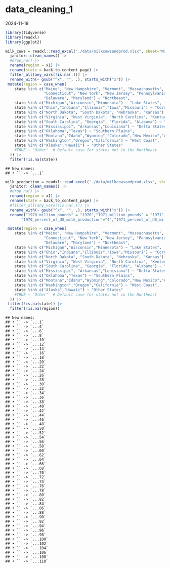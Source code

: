 data_cleaning_1
================
2024-11-18

``` r
library(tidyverse)
library(readxl)
library(ggplot2)
```

``` r
milk_cows = readxl::read_excel("./data/milkcowsandprod.xlsx", sheet="Milk cows", skip=1,col_names = TRUE) |>
  janitor::clean_names() |>
  #drop_na() |>
  rename(region = x1) |>
  rename(state = back_to_content_page) |>
  filter_all(any_vars(!is.na(.))) |>
  rename_with(~ gsub("^x", "", .), starts_with("x")) |>
 mutate(region = case_when(
    state %in% c("Maine", "New Hampshire", "Vermont", "Massachusetts", "Rhode Island", 
                 "Connecticut", "New York", "New Jersey", "Pennsylvania", 
                 "Delaware", "Maryland") ~ "Northeast",
    state %in% c("Michigan","Wisconsin","Minnesota") ~ "Lake States",
    state %in% c("Ohio","Indiana","Illinois","Iowa","Missouri") ~ "Corn Belt",
    state %in% c("North Dakota", "South Dakota", "Nebraska", "Kansas") ~ "Northern Plains",
    state %in% c("Virginia", "West Virginia", "North Carolina", "Kentucky", "Tennessee") ~ "Appalachia",
    state %in% c("South Carolina", "Georgia", "Florida", "Alabama") ~ "Southeast",
    state %in% c("Mississippi", "Arkansas","Louisiana") ~ "Delta States",
    state %in% c("Oklahoma","Texas") ~ "Southern Plains",
    state %in% c("Montana","Idaho","Wyoming","Colorado","New Mexico","Arizona","Utah","Nevada") ~ "Mountain Region",
    state %in% c("Washington","Oregon","California") ~ "West Coast",
    state %in% c("Alaska","Hawaii") ~ "Other States"
    #TRUE ~ "Other"  # Default case for states not in the Northeast
  )) |>
  filter(!is.na(state))
```

    ## New names:
    ## • `` -> `...1`

``` r
milk_production = readxl::read_excel("./data/milkcowsandprod.xlsx", sheet="Milk production", skip=1,col_names = TRUE) |>
  janitor::clean_names() |>
  #drop_na() |>
  rename(region = x1) |>
  rename(state = back_to_content_page) |>
  #filter_all(any_vars(!is.na(.))) |>
  rename_with(~ gsub("^x", "", .), starts_with("x")) |>
  rename("1970_million_pounds" = "1970","1971_million_pounds" = "1971","1972_million_pounds" = "1972","1973_million_pounds" = "1973","1974_million_pounds" = "1974","1975_million_pounds" = "1975","1976_million_pounds" = "1976","1977_million_pounds" = "1977","1978_million_pounds" = "1978","1979_million_pounds" = "1979","1980_million_pounds" = "1980","1981_million_pounds" = "1981","1982_million_pounds" = "1982","1983_million_pounds" = "1983","1984_million_pounds" = "1984","1985_million_pounds" = "1985","1986_million_pounds" = "1986","1987_million_pounds" = "1987","1988_million_pounds" = "1988","1989_million_pounds" = "1989","1990_million_pounds" = "1990","1991_million_pounds" = "1991","1992_million_pounds" = "1992","1993_million_pounds" = "1993","1994_million_pounds" = "1994","1995_million_pounds" = "1995","1996_million_pounds" = "1996","1997_million_pounds" = "1997","1998_million_pounds" = "1998","1999_million_pounds" = "1999","2000_million_pounds" = "2000","2001_million_pounds" = "2001","2002_million_pounds" = "2002","2003_million_pounds" = "2003","2004_million_pounds" = "2004","2005_million_pounds" = "2005","2006_million_pounds" = "2006","2007_million_pounds" = "2007","2008_million_pounds" = "2008","2009_million_pounds" = "2009","2010_million_pounds" = "2010","2011_million_pounds" = "2011","2012_million_pounds" = "2012","2013_million_pounds" = "2013","2014_million_pounds" = "2014","2015_million_pounds" = "2015","2016_million_pounds" = "2016","2017_million_pounds" = "2017","2018_million_pounds" = "2018","2019_million_pounds" = "2019","2020_million_pounds" = "2020","2021_million_pounds" = "2021","2022_million_pounds" = "2022","2023_million_pounds" = "2023",
       "1970_percent_of_US_milk_production"="4","1971_percent_of_US_milk_production"="6","1972_percent_of_US_milk_production"="8","1973_percent_of_US_milk_production"="10","1974_percent_of_US_milk_production"="12","1975_percent_of_US_milk_production"="14","1976_percent_of_US_milk_production"="16","1977_percent_of_US_milk_production"="18","1978_percent_of_US_milk_production"="20","1979_percent_of_US_milk_production"="22","1980_percent_of_US_milk_production"="24","1981_percent_of_US_milk_production"="26","1982_percent_of_US_milk_production"="28","1983_percent_of_US_milk_production"="30","1984_percent_of_US_milk_production"="32","1985_percent_of_US_milk_production"="34","1986_percent_of_US_milk_production"="36","1987_percent_of_US_milk_production"="38","1988_percent_of_US_milk_production"="40","1989_percent_of_US_milk_production"="42","1990_percent_of_US_milk_production"="44","1991_percent_of_US_milk_production"="46","1992_percent_of_US_milk_production"="48","1993_percent_of_US_milk_production"="50","1994_percent_of_US_milk_production"="52","1995_percent_of_US_milk_production"="54","1996_percent_of_US_milk_production"="56","1997_percent_of_US_milk_production"="58","1998_percent_of_US_milk_production"="60","1999_percent_of_US_milk_production"="62","2000_percent_of_US_milk_production"="64","2001_percent_of_US_milk_production"="66","2002_percent_of_US_milk_production"="68","2003_percent_of_US_milk_production"="70","2004_percent_of_US_milk_production"="72","2005_percent_of_US_milk_production"="74","2006_percent_of_US_milk_production"="76","2007_percent_of_US_milk_production"="78","2008_percent_of_US_milk_production"="80","2009_percent_of_US_milk_production"="82","2010_percent_of_US_milk_production"="84","2011_percent_of_US_milk_production"="86","2012_percent_of_US_milk_production"="88","2013_percent_of_US_milk_production"="90","2014_percent_of_US_milk_production"="92","2015_percent_of_US_milk_production"="94","2016_percent_of_US_milk_production"="96","2017_percent_of_US_milk_production"="98","2018_percent_of_US_milk_production"="100","2019_percent_of_US_milk_production"="102","2020_percent_of_US_milk_production"="104","2021_percent_of_US_milk_production"="106","2022_percent_of_US_milk_production"="108","2023_percent_of_US_milk_production"="110") |>

 mutate(region = case_when(
    state %in% c("Maine", "New Hampshire", "Vermont", "Massachusetts", "Rhode Island", 
                 "Connecticut", "New York", "New Jersey", "Pennsylvania", 
                 "Delaware", "Maryland") ~ "Northeast",
    state %in% c("Michigan","Wisconsin","Minnesota") ~ "Lake States",
    state %in% c("Ohio","Indiana","Illinois","Iowa","Missouri") ~ "Corn Belt",
    state %in% c("North Dakota", "South Dakota", "Nebraska", "Kansas") ~ "Northern Plains",
    state %in% c("Virginia", "West Virginia", "North Carolina", "Kentucky", "Tennessee") ~ "Appalachia",
    state %in% c("South Carolina", "Georgia", "Florida", "Alabama") ~ "Southeast",
    state %in% c("Mississippi", "Arkansas","Louisiana") ~ "Delta States",
    state %in% c("Oklahoma","Texas") ~ "Southern Plains",
    state %in% c("Montana","Idaho","Wyoming","Colorado","New Mexico","Arizona","Utah","Nevada") ~ "Mountain Region",
    state %in% c("Washington","Oregon","California") ~ "West Coast",
    state %in% c("Alaska","Hawaii") ~ "Other States"
    #TRUE ~ "Other"  # Default case for states not in the Northeast
  )) |>
 filter(!is.na(state)) |>
  filter(!is.na(region))
```

    ## New names:
    ## • `` -> `...1`
    ## • `` -> `...4`
    ## • `` -> `...6`
    ## • `` -> `...8`
    ## • `` -> `...10`
    ## • `` -> `...12`
    ## • `` -> `...14`
    ## • `` -> `...16`
    ## • `` -> `...18`
    ## • `` -> `...20`
    ## • `` -> `...22`
    ## • `` -> `...24`
    ## • `` -> `...26`
    ## • `` -> `...28`
    ## • `` -> `...30`
    ## • `` -> `...32`
    ## • `` -> `...34`
    ## • `` -> `...36`
    ## • `` -> `...38`
    ## • `` -> `...40`
    ## • `` -> `...42`
    ## • `` -> `...44`
    ## • `` -> `...46`
    ## • `` -> `...48`
    ## • `` -> `...50`
    ## • `` -> `...52`
    ## • `` -> `...54`
    ## • `` -> `...56`
    ## • `` -> `...58`
    ## • `` -> `...60`
    ## • `` -> `...62`
    ## • `` -> `...64`
    ## • `` -> `...66`
    ## • `` -> `...68`
    ## • `` -> `...70`
    ## • `` -> `...72`
    ## • `` -> `...74`
    ## • `` -> `...76`
    ## • `` -> `...78`
    ## • `` -> `...80`
    ## • `` -> `...82`
    ## • `` -> `...84`
    ## • `` -> `...86`
    ## • `` -> `...88`
    ## • `` -> `...90`
    ## • `` -> `...92`
    ## • `` -> `...94`
    ## • `` -> `...96`
    ## • `` -> `...98`
    ## • `` -> `...100`
    ## • `` -> `...102`
    ## • `` -> `...104`
    ## • `` -> `...106`
    ## • `` -> `...108`
    ## • `` -> `...110`
